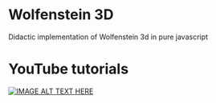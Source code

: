 # Wolfenstein 3D
Didactic implementation of Wolfenstein 3d in pure javascript

# YouTube tutorials
[![IMAGE ALT TEXT HERE](https://img.youtube.com/vi/ssm2jMd40p4/0.jpg)](https://www.youtube.com/watch?v=ssm2jMd40p4&list=PLLfIBXQeu3abu3JLlTLLSn9ctV1t2YnkW)
